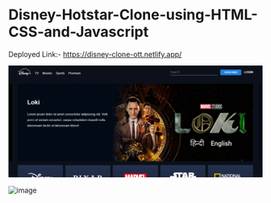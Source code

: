 # Disney-Hotstar-Clone-using-HTML-CSS-and-Javascript

Deployed Link:- https://disney-clone-ott.netlify.app/

![image](https://github.com/nakkina-sekhar/disney-plus-ott/blob/master/homepage.gif)

![image]()

